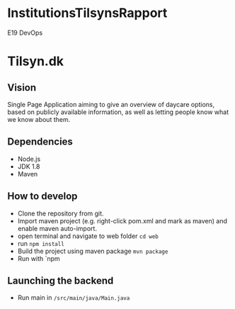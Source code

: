 # InstitutionsTilsynsRapport
E19 DevOps
# Tilsyn.dk

## Vision
Single Page Application aiming to give an overview of daycare options, based on publicly available information, as well as letting people know what we know about them.


## Dependencies

- Node.js
- JDK 1.8
- Maven

## How to develop

- Clone the repository from git.
- Import maven project (e.g. right-click pom.xml and mark as maven) and enable maven auto-import.
- open terminal and navigate to web folder `cd web`
- run `npm install`
- Build the project using maven package `mvn package`
- Run with `npm 

## Launching the backend

- Run main in `/src/main/java/Main.java`
